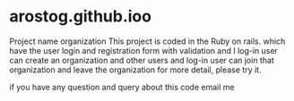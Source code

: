 # arostog.github.ioo
Project name organization
This project is coded in the Ruby on rails. 
which have the user login and registration form with validation and I log-in user can create an organization and other users and log-in user can join that organization and leave the organization for more detail, please try it.

if you have any question and query about this code email me

